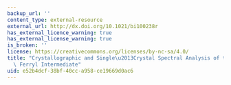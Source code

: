```yaml
---
backup_url: ''
content_type: external-resource
external_url: http://dx.doi.org/10.1021/bi100238r
has_external_licence_warning: true
has_external_license_warning: true
is_broken: ''
license: https://creativecommons.org/licenses/by-nc-sa/4.0/
title: "Crystallographic and Single\u2013Crystal Spectral Analysis of the Peroxidase\
  \ Ferryl Intermediate"
uid: e52b4dcf-38bf-40cc-a958-ce19669d0ac6
---
```

